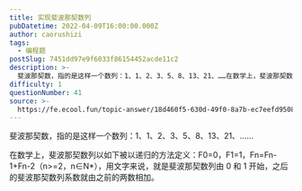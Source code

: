 ```yaml
---
title: 实现斐波那契数列
pubDatetime: 2022-04-09T16:00:00.000Z
author: caorushizi
tags:
  - 编程题
postSlug: 7451dd97e9f6033f86154452acde11c2
description: >-
  斐波那契数，指的是这样一个数列：1、1、2、3、5、8、13、21、……在数学上，斐波那契数列以如下被以递归的方法定义：F0=0，F1=1，Fn=Fn-1+Fn-2（n>=2，n∈N\*），用文字来说
difficulty: 1
questionNumber: 41
source: >-
  https://fe.ecool.fun/topic-answer/18d460f5-630d-49f0-8a7b-ec7eefd95089?orderBy=updateTime&order=desc&tagId=26
---
```


斐波那契数，指的是这样一个数列：1、1、2、3、5、8、13、21、……

在数学上，斐波那契数列以如下被以递归的方法定义：F0=0，F1=1，Fn=Fn-1+Fn-2（n>=2，n∈N\*），用文字来说，就是斐波那契数列由 0 和 1 开始，之后的斐波那契数列系数就由之前的两数相加。
